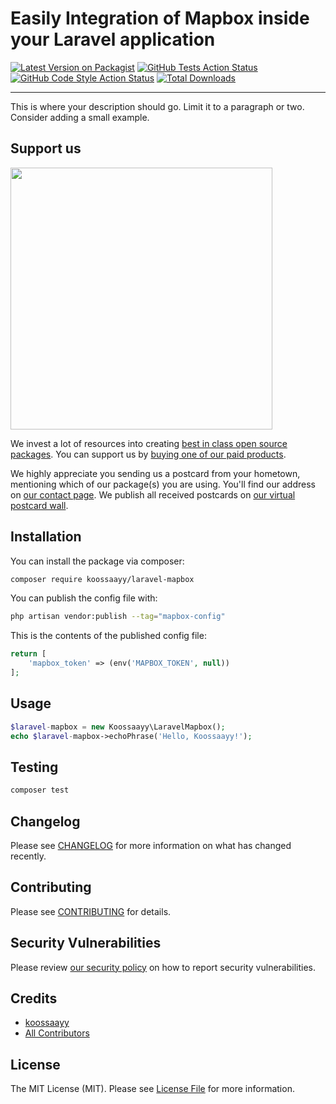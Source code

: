 # Easily Integration of Mapbox inside your Laravel application

[![Latest Version on Packagist](https://img.shields.io/packagist/v/koossaayy/laravel-mapbox.svg?style=flat-square)](https://packagist.org/packages/koossaayy/laravel-mapbox)
[![GitHub Tests Action Status](https://img.shields.io/github/workflow/status/koossaayy/laravel-mapbox/run-tests?label=tests)](https://github.com/koossaayy/laravel-mapbox/actions?query=workflow%3Arun-tests+branch%3Amain)
[![GitHub Code Style Action Status](https://img.shields.io/github/workflow/status/koossaayy/laravel-mapbox/Check%20&%20fix%20styling?label=code%20style)](https://github.com/koossaayy/laravel-mapbox/actions?query=workflow%3A"Check+%26+fix+styling"+branch%3Amain)
[![Total Downloads](https://img.shields.io/packagist/dt/koossaayy/laravel-mapbox.svg?style=flat-square)](https://packagist.org/packages/koossaayy/laravel-mapbox)

---
This is where your description should go. Limit it to a paragraph or two. Consider adding a small example.

## Support us

[<img src="https://github-ads.s3.eu-central-1.amazonaws.com/laravel-mapbox.jpg?t=1" width="419px" />](https://spatie.be/github-ad-click/laravel-mapbox)

We invest a lot of resources into creating [best in class open source packages](https://spatie.be/open-source). You can support us by [buying one of our paid products](https://spatie.be/open-source/support-us).

We highly appreciate you sending us a postcard from your hometown, mentioning which of our package(s) you are using. You'll find our address on [our contact page](https://spatie.be/about-us). We publish all received postcards on [our virtual postcard wall](https://spatie.be/open-source/postcards).

## Installation

You can install the package via composer:

```bash
composer require koossaayy/laravel-mapbox
```


You can publish the config file with:
```bash
php artisan vendor:publish --tag="mapbox-config"
```


This is the contents of the published config file:

```php
return [
    'mapbox_token' => (env('MAPBOX_TOKEN', null))
];
```

## Usage

```php
$laravel-mapbox = new Koossaayy\LaravelMapbox();
echo $laravel-mapbox->echoPhrase('Hello, Koossaayy!');
```

## Testing

```bash
composer test
```

## Changelog

Please see [CHANGELOG](CHANGELOG.md) for more information on what has changed recently.

## Contributing

Please see [CONTRIBUTING](.github/CONTRIBUTING.md) for details.

## Security Vulnerabilities

Please review [our security policy](../../security/policy) on how to report security vulnerabilities.

## Credits

- [koossaayy](https://github.com/koossaayy)
- [All Contributors](../../contributors)

## License

The MIT License (MIT). Please see [License File](LICENSE.md) for more information.
